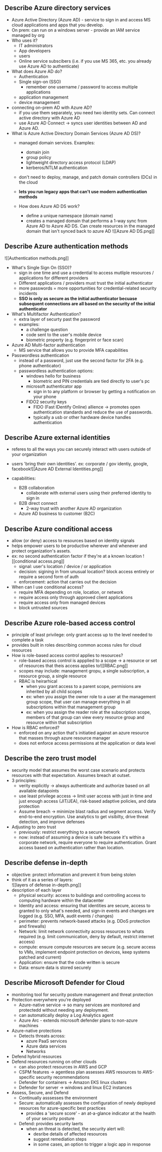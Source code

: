 

## Describe Azure directory services

- Azure Active Directory (Azure AD) - service to sign in and access MS cloud applications and apps that you develop. 
- On prem: can run on a windows server - provide an IAM service managed by org
- Who uses it? 
	- IT administrators
	- App developers
	- users
	- Online service subscibers (i.e. if you use MS 365, etc. you already use Azure AD to authenticate)
- What does Azure AD do?
	- Authentication
	- Single sign-on (SSO)
		- remember one username / password to access multiple applications
	- application management
	- device management
- connecting on-prem AD with Azure AD?
	- if you use them separately, you need two identity sets. Can connect active directory with Azure AD
	- use Azure AD Connect -> syncs user identities between AD and Azure AD.
- What is Azure Active Directory Domain Services (Azure AD DS)?
	- managed domain services. Examples:
		- domain join
		- group policy
		- lightweight directory access protocol (LDAP)
		- kerberos/NTLM authentication
	- don't need to deploy, manage, and patch domain controllers (DCs) in the cloud
	- **lets you run legacy apps that can't use modern authentication methods**

	- How does Azure AD DS work?
		- define a unique namespace (domain name)
		- creates a managed domain that performs a 1-way sync from Azure AD to Azure AD DS. Can create resources in the managed domain that isn't synced back to azure AD
		![[Azure AD DS.png]]

## Describe Azure authentication methods

![[Authentication methods.png]]

- What's Single Sign On (SSO)?
	- sign in one time and use a credential to access mutliple resources / applications for different providers
	- Different applications / providers must trust the initial authenticator
	- more passwords = more opportunities for credential-related security incidents
	- **SSO is only as secure as the initial authenticator becuase subsequent connections are all based on the security of the initial authenticator**
- What's Multifactor Authentication?
	- extra layer of securty past the password
	- examples:
		- a challenge question
		- code sent to the user's mobile device
		- biometric property (e.g. fingerprint or face scan)
- Azure AD Multi-factor authentication
	- MS service that allows you to provide MFA capabilities
- Passwordless authentication
	- instead of a password, just use the second factor for 2FA (e.g. phone authenticator)
	- passwordless authentication options:
		- windows hello for business
			- biometric and PIN credentials are tied directly to user's pc
		- microsoft authenticator app
			- sign in to any platform or browser by getting a notification on your phone
		- FIDO2 security keys
			- FIDO (Fast IDentify Online) allience -> promotes open authentication standards and reduce the use of passwords.
			- typically a usb or other hardware device handles authentication

## Describe Azure external identities

- referes to all the ways you can securely interact with users outside of your organization
- users 'bring their own identities'. ex: corporate / gov identiy, google, facebook![[Azure AD External Identities.png]]


- capabilities:
	- B2B collaboration
		- collaborate with external users using their preferred identity to sign in
	- B2B direct connect
		- 2-way trust with another Azure AD organization
	- Azure AD business to customer (B2C)

## Describe Azure conditional access

- allow (or deny) access to resources based on identity signals
- helps empower users to be productive wherever and whenever and protect organization's assets.
- ex: no second authentication factor if they're at a known location ![[conditional access.png]]
	- signal: user's location / device / or application
	- decision: sigining in from unusual location? block access entirely or require a second form of auth
	- enforcement: action that carries out the decision
- When can I use conditional access?
	- require MFA depending on role, location, or network
	- require access only through approved client applications
	- require access only from managed devices
	- block untrusted sources

## Describe Azure role-based access control

- principle of least privilege: only grant access up to the level needed to complete a task
- provides built in roles describing common access rules for cloud resources
- How is role-based access control applies to resources?
	- role-based access control is appplied to a scope -> a resource or set of resources that theis access applies to![[RBAC.png]]
	- scopes may include: management gropu, a single subscription, a resource group, a single resource
	- RBAC is heirarhical
		- when you grant access to a parent scope, permisions are inherited by all child scopes
		- ex: when you assign the owner role to a user at the management group scope, that user can manage everything in all subscriptions within that management group
		- ex: when you assign the reader role at the subscription scope, members of that group can view every resource group and resource within that subscription
- How is RBAC enforced?
	- enforced on any action that's initiatied against an azure resource that masses through azure resource manager
	- does not enforce access permissions at the application or data level

## Describe the zero trust model

- security model that assumes the worst case scenario and protects resources with that expectation. Assumes breach at outset.
- 3 principles:
	- verity explicitly -> always authenticate and authorize based on all available datapoints
	- use least privilege access -> limit user access with just in time and just enough access (JIT/JEA), risk-based adaptive policies, and data protection
	- Assume breach -> minimize blast radius and segment access. Verify end-to-end encryption. Use analytics to get visibilty, drive threat detection, and improve defenses
- Adjusting to zero trust
	- previously: restrict everything to a secure network
	- now: instead of assuming a device is safe becuase it's within a corporate network, require everyone to require authentication. Grant access based on authentication rather than location.

## Describe defense in-depth

- objective: protect information and prevent it from being stolen
- think of it as a series of layers:        
![[layers of defense in-depth.png]]
- description of each layer
	- physical security: access to buildings and controlling access to computing hardware within the datacenter
	- Identity and access: ensuring that identities are secure, access to granted to only what's needed, and sign-in events and changes are logged (e.g. SSO, MFA, audit events / changes)
	- perimeter: prevents network-based attacks (e.g. DDoS protection and firewalls)
	- Network: limit network connectivity across resources to whats required (e.g. limit communication, deny by default, restrict internet access)
	- compute: ensure compute resources are secure (e.g. secure access to VMs, implement endpoint protection on devices, keep systems patched and current)
	- Application: ensure that the code written is secure
	- Data: ensure data is stored securely

## Describe Microsoft Defender for Cloud

- monitoring tool for security posture management and threat protection
- Protection everywhere you're deployed
	- Azure-native service -> so many services are monitored and protectedd without needing any deployment. 
	- can automatically deploy a Log Analytics agent
	- Azure Arc - extends microsoft defender plans to non-azure machines
- Azure-native protections
	- Detects threats across:
		- azure PaaS services
		- Azure data services
		- Networks
- Defend hybrid resources
- Defend resources running on other clouds
	- can also protect resources in AWS and GCP
	- CSPM features -> agentless plan assesses AWS resources to AWS-specific security recommendations
	- Defender for containers -> Amazon EKS linux clusters
	- Defender for server -> windows and linux EC2 instances
- Assess, Secure, and Defend
	- Continually asssesses the environment
	- Secure: automatically  assesses the configuration of newly deployed resources for azure-specific best practices
		- provides a 'secure score' - an at-a-glance indicator at the health of your security posture
	- Defend: provides security laerts
		- when an threat is detected, the security alert will:
			- desribe details of affected resources
			- suggest remediation steps
			- in some cases, an option to trigger a logic app  in response

